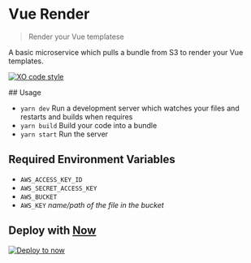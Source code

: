 # Vue Render
> Render your Vue templatese

A basic microservice which pulls a bundle from S3 to render your Vue templates.

[![XO code style](https://img.shields.io/badge/code_style-XO-5ed9c7.svg)](https://github.com/sindresorhus/xo)

## Usage

- `yarn dev` Run a development server which watches your files and restarts and builds when requires
- `yarn build` Build your code into a bundle
- `yarn start` Run the server

## Required Environment Variables

- `AWS_ACCESS_KEY_ID`
- `AWS_SECRET_ACCESS_KEY`
- `AWS_BUCKET`
- `AWS_KEY` _name/path of the file in the bucket_

## Deploy with [Now](http://zeit.co/now)

[![Deploy to now](https://deploy.now.sh/static/button.svg)](https://deploy.now.sh/?repo=https://github.com/samtgarson/vue-renderer&env=AWS_ACCESS_KEY_ID&env=AWS_SECRET_ACCESS_KEY&env=AWS_BUCKET&env=AWS_KEY)
